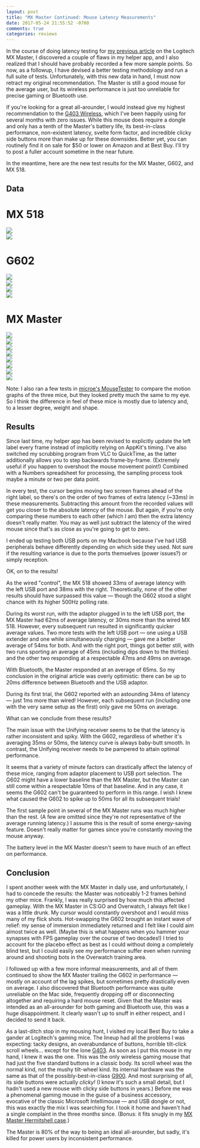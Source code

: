 ```yaml
---
layout: post
title: "MX Master Continued: Mouse Latency Measurements"
date: 2017-05-24 21:55:52 -0700
comments: true
categories: reviews
---
```


In the course of doing latency testing for [my previous article][masterarticle] on the Logitech MX Master, I discovered a couple of flaws in my helper app, and I also realized that I should have probably recorded a few more sample points. So now, as a followup, I have devised a better testing methodology and run a full suite of tests. Unfortunately, with this new data in hand, I must now retract my original recommendation. The Master is still a good mouse for the average user, but its wireless performance is just too unreliable for precise gaming or Bluetooth use. 

If you're looking for a great all-arounder, I would instead give my highest recommendation to the [G403 Wireless][g403], which I've been happily using for several months with zero issues. While this mouse does require a dongle and only has a tenth of the Master's battery life, its best-in-class performance, non-existent latency, svelte form factor, and incredible clicky side buttons more than make up for these downsides. Better yet, you can routinely find it on sale for $50 or lower on Amazon and at Best Buy. I'll try to post a fuller account sometime in the near future.

In the meantime, here are the new test results for the MX Master, G602, and MX 518.

<!--more-->

## Data

<div class="image-gallery">
<h1>MX 518</h1>
<div class="image-gallery-two-column">
<div style="max-width: 40rem"><img src="{{ site.baseurl }}/images/mx-master/charts/mx518-left.png" /></div>
<div style="max-width: 40rem"><img src="{{ site.baseurl }}/images/mx-master/charts/mx518-right.png" /></div>
</div>
</div>

<div class="image-gallery">
<h1>G602</h1>
<div class="image-gallery-two-column">
<div style="max-width: 40rem"><img src="{{ site.baseurl }}/images/mx-master/charts/g602-left.png" /></div>
<div style="max-width: 40rem"><img src="{{ site.baseurl }}/images/mx-master/charts/g602-left-2.png" /></div>
<div style="max-width: 40rem"><img src="{{ site.baseurl }}/images/mx-master/charts/g602-right.png" /></div>
<div style="max-width: 40rem"><img src="{{ site.baseurl }}/images/mx-master/charts/g602-right-2.png" /></div>
</div>
</div>

<div class="image-gallery">
<h1>MX Master</h1>
<div class="image-gallery-two-column">
<div style="max-width: 40rem"><img src="{{ site.baseurl }}/images/mx-master/charts/mxmaster-left.png" /></div>
<div style="max-width: 40rem"><img src="{{ site.baseurl }}/images/mx-master/charts/mxmaster-left-extended.png" /></div>
<div style="max-width: 40rem"><img src="{{ site.baseurl }}/images/mx-master/charts/mxmaster-left-charging.png" /></div>
<div style="max-width: 40rem"><img src="{{ site.baseurl }}/images/mx-master/charts/mxmaster-right.png" /></div>
<div style="max-width: 40rem"><img src="{{ site.baseurl }}/images/mx-master/charts/mxmaster-right-2.png" /></div>
<div style="max-width: 40rem"><img src="{{ site.baseurl }}/images/mx-master/charts/mxmaster-right-extended.png" /></div>
<div style="max-width: 40rem"><img src="{{ site.baseurl }}/images/mx-master/charts/mxmaster-right-charged.png" /></div>
<div style="max-width: 40rem"><img src="{{ site.baseurl }}/images/mx-master/charts/mxmaster-bluetooth.png" /></div>
</div>
</div>

Note: I also ran a few tests in [microe's MouseTester][mousetester] to compare the motion graphs of the three mice, but they looked pretty much the same to my eye. So I think the difference in feel of these mice is mostly due to latency and, to a lesser degree, weight and shape.

## Results

Since last time, my helper app has been revised to explicitly update the left label every frame instead of implicitly relying on AppKit's timing. I've also switched my scrubbing program from VLC to QuickTime, as the latter additionally allows you to step backwards frame-by-frame. (Extremely useful if you happen to overshoot the mouse movement point!) Combined with a Numbers spreadsheet for processing, the sampling process took maybe a minute or two per data point.

In every test, the cursor begins moving two screen frames ahead of the right label, so there's on the order of two frames of extra latency (~33ms) in these measurements. Subtracting this amount from the recorded values will get you closer to the absolute latency of the mouse. But again, if you're only comparing these numbers to each other (which I am) then the extra latency doesn't really matter. You may as well just subtract the latency of the wired mouse since that's as close as you're going to get to zero.

I ended up testing both USB ports on my Macbook because I've had USB peripherals behave differently depending on which side they used. Not sure if the resulting variance is due to the ports themselves (power issues?) or simply reception.

OK, on to the results!

As the wired "control", the MX 518 showed 33ms of average latency with the left USB port and 38ms with the right. Theoretically, none of the other results should have surpassed this value — though the G602 stood a slight chance with its higher 500Hz polling rate.

During its worst run, with the adaptor plugged in to the left USB port, the MX Master had 62ms of average latency, or 30ms more than the wired MX 518. However, every subsequent run resulted in significantly quicker average values. Two more tests with the left USB port — one using a USB extender and one while simultaneously charging — gave me a better average of 54ms for both. And with the right port, things got better still, with two runs sporting an average of 45ms (including dips down to the thirties) and the other two responding at a respectable 47ms and 49ms on average.

With Bluetooth, the Master responded at an average of 65ms. So my conclusion in the original article was overly optimistic: there can be up to 20ms difference between Bluetooth and the USB adaptor.

During its first trial, the G602 reported with an astounding 34ms of latency — just 1ms more than wired! However, each subsequent run (including one with the very same setup as the first) only gave me 50ms on average.

What can we conclude from these results?

The main issue with the Unifying receiver seems to be that the latency is rather inconsistent and spiky. With the G602, regardless of whether it's averaging 35ms or 50ms, the latency curve is always baby-butt smooth. In contrast, the Unifying receiver needs to be pampered to attain optimal performance.

It seems that a variety of minute factors can drastically affect the latency of these mice, ranging from adaptor placement to USB port selection. The G602 might have a lower baseline than the MX Master, but the Master can still come within a respectable 10ms of that baseline. And in any case, it seems the G602 can't be guaranteed to perform in this range. I wish I knew what caused the G602 to spike up to 50ms for all its subsequent trials!

The first sample point in several of the MX Master runs was much higher than the rest. (A few are omitted since they're not representative of the average running latency.) I assume this is the result of some energy-saving feature. Doesn't really matter for games since you're constantly moving the mouse anyway.

The battery level in the MX Master doesn't seem to have much of an effect on performance.

## Conclusion

I spent another week with the MX Master in daily use, and unfortunately, I had to concede the results: the Master was noticeably 1-2 frames behind my other mice. Frankly, I was really surprised by how much this affected gameplay. With the MX Master in CS:GO and Overwatch, I always felt like I was a little drunk. My cursor would constantly overshoot and I would miss many of my flick shots. Hot-swapping the G602 brought an instant wave of relief: my sense of immersion immediately returned and I felt like I could aim almost twice as well. (Maybe this is what happens when you hammer your synapses with FPS gameplay over the course of two decades!) I tried to account for the placebo effect as best as I could without doing a completely blind test, but I could easily see my performance suffer even when running around and shooting bots in the Overwatch training area.

I followed up with a few more informal measurements, and all of them continued to show the MX Master trailing the G602 in performance — mostly on account of the lag spikes, but sometimes pretty drastically even on average. I also discovered that Bluetooth performance was quite unreliable on the Mac side, frequently dropping off or disconnecting altogether and requiring a hard mouse reset. Given that the Master was intended as an all-arounder for both gaming and Bluetooth use, this was a huge disappointment. It clearly wasn't up to snuff in either respect, and I decided to send it back.

As a last-ditch stop in my mousing hunt, I visited my local Best Buy to take a gander at Logitech's gaming mice. The lineup had all the problems I was expecting: tacky designs, an overabundance of buttons, horrible tilt-click scroll wheels... except for the lone [G403][g403]. As soon as I put this mouse in my hand, I knew it was the one. This was the only wireless gaming mouse that had just the five standard buttons in a classic body. Its scroll wheel was the normal kind, not the mushy tilt-wheel kind. Its internal hardware was the same as that of the possibly-best-in-class [G900][g900]. And most surprising of all, its side buttons were actually *clicky!* (I know it's such a small detail, but I hadn't used a new mouse with clicky side buttons in years.) Before me was a phenomenal gaming mouse in the guise of a business accessory, evocative of the classic Microsoft Intellimouse — and USB dongle or not, this was exactly the mix I was searching for. I took it home and haven't had a single complaint in the three months since. (Bonus: it fits snugly in my [MX Master Hermitshell case][case].)

The Master is 80% of the way to being an ideal all-arounder, but sadly, it's killed for power users by inconsistent performance.

[masterarticle]: /2017/05/22/finnicky-notes-on-the-mx-master-and-anywhere-2/
[mx518]: http://amzn.to/2qbhqeY
[g602]: http://amzn.to/2rb0idv
[g403]: http://amzn.to/2uDAeF2
[g900]: http://amzn.to/2hHjvj4
[master]: http://amzn.to/2qbiPSM
[mousetester]: http://www.overclock.net/t/1535687/mousetester-software
[case]: http://amzn.to/2qJl3LO